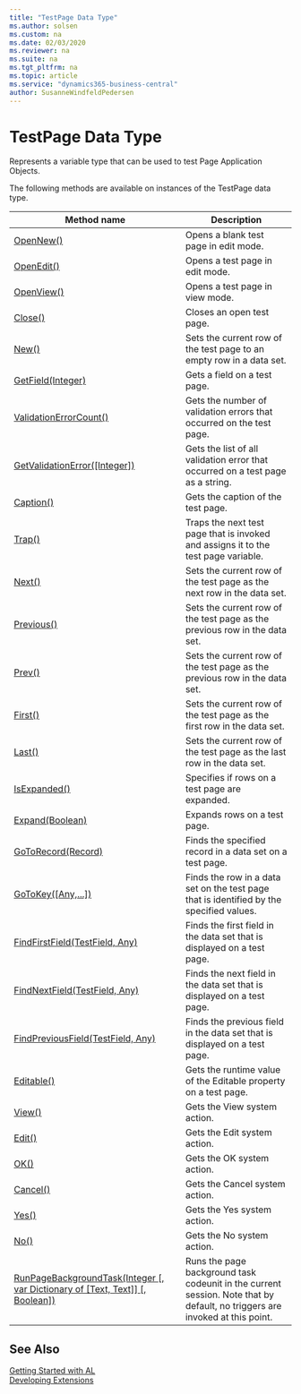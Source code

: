```yaml
---
title: "TestPage Data Type"
ms.author: solsen
ms.custom: na
ms.date: 02/03/2020
ms.reviewer: na
ms.suite: na
ms.tgt_pltfrm: na
ms.topic: article
ms.service: "dynamics365-business-central"
author: SusanneWindfeldPedersen
---
```

[//]: # (START>DO_NOT_EDIT)
[//]: # (IMPORTANT:Do not edit any of the content between here and the END>DO_NOT_EDIT.)
[//]: # (Any modifications should be made in the .xml files in the ModernDev repo.)
# TestPage Data Type
Represents a variable type that can be used to test Page Application Objects.



The following methods are available on instances of the TestPage data type.

|Method name|Description|
|-----------|-----------|
|[OpenNew()](testpage-opennew-method.md)|Opens a blank test page in edit mode.|
|[OpenEdit()](testpage-openedit-method.md)|Opens a test page in edit mode.|
|[OpenView()](testpage-openview-method.md)|Opens a test page in view mode.|
|[Close()](testpage-close-method.md)|Closes an open test page.|
|[New()](testpage-new-method.md)|Sets the current row of the test page to an empty row in a data set.|
|[GetField(Integer)](testpage-getfield-method.md)|Gets a field on a test page.|
|[ValidationErrorCount()](testpage-validationerrorcount-method.md)|Gets the number of validation errors that occurred on the test page.|
|[GetValidationError([Integer])](testpage-getvalidationerror-method.md)|Gets the list of all validation error that occurred on a test page as a string.|
|[Caption()](testpage-caption-method.md)|Gets the caption of the test page.|
|[Trap()](testpage-trap-method.md)|Traps the next test page that is invoked and assigns it to the test page variable.|
|[Next()](testpage-next-method.md)|Sets the current row of the test page as the next row in the data set.|
|[Previous()](testpage-previous-method.md)|Sets the current row of the test page as the previous row in the data set.|
|[Prev()](testpage-prev-method.md)|Sets the current row of the test page as the previous row in the data set.|
|[First()](testpage-first-method.md)|Sets the current row of the test page as the first row in the data set.|
|[Last()](testpage-last-method.md)|Sets the current row of the test page as the last row in the data set.|
|[IsExpanded()](testpage-isexpanded-method.md)|Specifies if rows on a test page are expanded.|
|[Expand(Boolean)](testpage-expand-method.md)|Expands rows on a test page.|
|[GoToRecord(Record)](testpage-gotorecord-method.md)|Finds the specified record in a data set on a test page.|
|[GoToKey([Any,...])](testpage-gotokey-method.md)|Finds the row in a data set on the test page that is identified by the specified values.|
|[FindFirstField(TestField, Any)](testpage-findfirstfield-method.md)|Finds the first field in the data set that is displayed on a test page.|
|[FindNextField(TestField, Any)](testpage-findnextfield-method.md)|Finds the next field in the data set that is displayed on a test page.|
|[FindPreviousField(TestField, Any)](testpage-findpreviousfield-method.md)|Finds the previous field in the data set that is displayed on a test page.|
|[Editable()](testpage-editable-method.md)|Gets the runtime value of the Editable property on a test page.|
|[View()](testpage-view-method.md)|Gets the View system action.|
|[Edit()](testpage-edit-method.md)|Gets the Edit system action.|
|[OK()](testpage-ok-method.md)|Gets the OK system action.|
|[Cancel()](testpage-cancel-method.md)|Gets the Cancel system action.|
|[Yes()](testpage-yes-method.md)|Gets the Yes system action.|
|[No()](testpage-no-method.md)|Gets the No system action.|
|[RunPageBackgroundTask(Integer [, var Dictionary of [Text, Text]] [, Boolean])](testpage-runpagebackgroundtask-method.md)|Runs the page background task codeunit in the current session. Note that by default, no triggers are invoked at this point.|

[//]: # (IMPORTANT: END>DO_NOT_EDIT)
## See Also  
[Getting Started with AL](../../devenv-get-started.md)  
[Developing Extensions](../../devenv-dev-overview.md)  